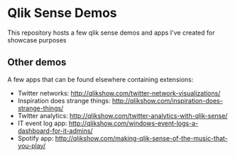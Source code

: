 # Qlik Sense Demos
This repository hosts a few qlik sense demos and apps I've created for showcase purposes

## Other demos
A few apps that can be found elsewhere containing extensions:

- Twitter networks: http://qlikshow.com/twitter-network-visualizations/
- Inspiration does strange things: http://qlikshow.com/inspiration-does-strange-things/
- Twitter analytics: http://qlikshow.com/twitter-analytics-with-qlik-sense/
- IT event log app: http://qlikshow.com/windows-event-logs-a-dashboard-for-it-admins/
- Spotify app: http://qlikshow.com/making-qlik-sense-of-the-music-that-you-play/
